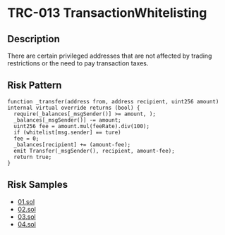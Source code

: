 
# TRC-013 TransactionWhitelisting
## Description

There are certain privileged addresses that are not affected by trading restrictions or the need to pay transaction taxes.

## Risk Pattern

```solidity
function _transfer(address from, address recipient, uint256 amount) internal virtual override returns (bool) {
  require(_balances[_msgSender()] >= amount, );
  _balances[_msgSender()] -= amount;
  uint256 fee = amount.mul(feeRate).div(100);
  if (whitelist[msg.sender] == ture)
  fee = 0;
  _balances[recipient] += (amount-fee);
  emit Transfer(_msgSender(), recipient, amount-fee);
  return true;
}
```

## Risk Samples
 
- [01.sol](https://github.com/cryptousersecurity/token-risk-classification/blob/main/src/TRC-013/samples/01.sol) 
- [02.sol](https://github.com/cryptousersecurity/token-risk-classification/blob/main/src/TRC-013/samples/02.sol) 
- [03.sol](https://github.com/cryptousersecurity/token-risk-classification/blob/main/src/TRC-013/samples/03.sol) 
- [04.sol](https://github.com/cryptousersecurity/token-risk-classification/blob/main/src/TRC-013/samples/04.sol)

